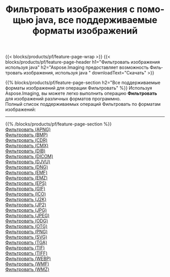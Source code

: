 ﻿---
title: Фильтровать изображения с помощью java, все поддерживаемые форматы изображений 
weight: 3920
url: /ru/java/filter 
lang: ru
langdirlevel: 2
locales: zh-hans,ja,it,ru,de,es,fr,nl,id,lt,pl,pt,vi,tr,ko,zh-hant,ar,hi,th,sv,cs,uk,he
description: Используя Aspose.Imaging, вы можете легко Фильтровать изображения используя java
---

{{< blocks/products/pf/feature-page-wrap >}}
{{< blocks/products/pf/feature-page-header h1="Фильтровать изображения используя java" h2="Aspose.Imaging предоставляет возможность Фильтровать изображения, используя java " downloadText="Скачать" >}}


{{% blocks/products/pf/feature-page-section  h2="Все поддерживаемые форматы изображений для операции Фильтровать" %}}
Используя Aspose.Imaging, вы можете легко выполнить операцию **Фильтровать** для изображений различных форматов программно.
<br/>
Полный список поддерживаемых операций Фильтровать по форматам изображений:
<hr/>
{{% /blocks/products/pf/feature-page-section %}}
<div class="container-fluid productfamilypage bg-gray">
    <div class="convertypes bg-gray agp-content section">
        <div class="container">
		<div class="row other-converters">
		    <div class='col-md-2 other-converter remove-lp remove-rp'><a href="/imaging/ru/java/filter/apng" >Фильтровать (APNG)</a></div><div class='col-md-2 other-converter remove-lp remove-rp'><a href="/imaging/ru/java/filter/bmp" >Фильтровать (BMP)</a></div><div class='col-md-2 other-converter remove-lp remove-rp'><a href="/imaging/ru/java/filter/cdr" >Фильтровать (CDR)</a></div><div class='col-md-2 other-converter remove-lp remove-rp'><a href="/imaging/ru/java/filter/cmx" >Фильтровать (CMX)</a></div><div class='col-md-2 other-converter remove-lp remove-rp'><a href="/imaging/ru/java/filter/dib" >Фильтровать (DIB)</a></div><div class='col-md-2 other-converter remove-lp remove-rp'><a href="/imaging/ru/java/filter/dicom" >Фильтровать (DICOM)</a></div><div class='col-md-2 other-converter remove-lp remove-rp'><a href="/imaging/ru/java/filter/djvu" >Фильтровать (DJVU)</a></div><div class='col-md-2 other-converter remove-lp remove-rp'><a href="/imaging/ru/java/filter/dng" >Фильтровать (DNG)</a></div><div class='col-md-2 other-converter remove-lp remove-rp'><a href="/imaging/ru/java/filter/emf" >Фильтровать (EMF)</a></div><div class='col-md-2 other-converter remove-lp remove-rp'><a href="/imaging/ru/java/filter/emz" >Фильтровать (EMZ)</a></div><div class='col-md-2 other-converter remove-lp remove-rp'><a href="/imaging/ru/java/filter/eps" >Фильтровать (EPS)</a></div><div class='col-md-2 other-converter remove-lp remove-rp'><a href="/imaging/ru/java/filter/gif" >Фильтровать (GIF)</a></div><div class='col-md-2 other-converter remove-lp remove-rp'><a href="/imaging/ru/java/filter/ico" >Фильтровать (ICO)</a></div><div class='col-md-2 other-converter remove-lp remove-rp'><a href="/imaging/ru/java/filter/j2k" >Фильтровать (J2K)</a></div><div class='col-md-2 other-converter remove-lp remove-rp'><a href="/imaging/ru/java/filter/jp2" >Фильтровать (JP2)</a></div><div class='col-md-2 other-converter remove-lp remove-rp'><a href="/imaging/ru/java/filter/jpg" >Фильтровать (JPG)</a></div><div class='col-md-2 other-converter remove-lp remove-rp'><a href="/imaging/ru/java/filter/jpeg" >Фильтровать (JPEG)</a></div><div class='col-md-2 other-converter remove-lp remove-rp'><a href="/imaging/ru/java/filter/odg" >Фильтровать (ODG)</a></div><div class='col-md-2 other-converter remove-lp remove-rp'><a href="/imaging/ru/java/filter/otg" >Фильтровать (OTG)</a></div><div class='col-md-2 other-converter remove-lp remove-rp'><a href="/imaging/ru/java/filter/png" >Фильтровать (PNG)</a></div><div class='col-md-2 other-converter remove-lp remove-rp'><a href="/imaging/ru/java/filter/svg" >Фильтровать (SVG)</a></div><div class='col-md-2 other-converter remove-lp remove-rp'><a href="/imaging/ru/java/filter/tga" >Фильтровать (TGA)</a></div><div class='col-md-2 other-converter remove-lp remove-rp'><a href="/imaging/ru/java/filter/tif" >Фильтровать (TIF)</a></div><div class='col-md-2 other-converter remove-lp remove-rp'><a href="/imaging/ru/java/filter/tiff" >Фильтровать (TIFF)</a></div><div class='col-md-2 other-converter remove-lp remove-rp'><a href="/imaging/ru/java/filter/webp" >Фильтровать (WEBP)</a></div><div class='col-md-2 other-converter remove-lp remove-rp'><a href="/imaging/ru/java/filter/wmf" >Фильтровать (WMF)</a></div><div class='col-md-2 other-converter remove-lp remove-rp'><a href="/imaging/ru/java/filter/wmz" >Фильтровать (WMZ)</a></div>
                </div>
        </div>
    </div>
</div>
<br/>
